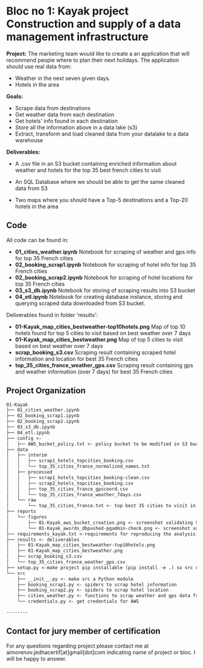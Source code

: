 **Bloc no 1: Kayak project**  
Construction and supply of a data management infrastructure
==============================  

**Project:**  The marketing team would like to create a an application that will recommend people where to plan their next holidays. The application should use real data from:  
* Weather in the next seven given days. 
* Hotels in the area

**Goals:**   

* Scrape data from destinations
* Get weather data from each destination
* Get hotels' info found in each destination
* Store all the information above in a data lake (s3)
* Extract, transform and load cleaned data from your datalake to a data warehouse

**Deliverables:** 

* A .csv file in an S3 bucket containing enriched information about weather and hotels for the top 35 best french cities to visit

* An SQL Database where we should be able to get the same cleaned data from S3

* Two maps where you should have a Top-5 destinations and a Top-20 hotels in the area

Code
------------  
All code can be found in: 
* **01_cities_weather.ipynb** Notebook for scraping of weather and gps info for top 35 French cities  
* **02_booking_scrap1.ipynb** Notebook for scraping of hotel info for top 35 French cities
* **02_booking_scrap2.ipynb** Notebook for scraping of hotel locations for top 35 French cities 
* **03_s3_db.ipynb** Notebook for storing of scraping results into S3 bucket
* **04_etl.ipynb** Notebook for creating database instance, storing and querying scraped data downloaded from S3 bucket. 

Deliverables found in folder 'results':    
* **01-Kayak_map_cities_bestweather-top10hotels.png** Map of top 10 hotels found for top 5 cities to visit based on best weather over 7 days
* **01-Kayak_map_cities_bestweather.png** Map of top 5 cities to visit based on best weather over 7 days
* **scrap_booking_s3.csv** Scraping result containing scraped hotel information and location for best 35  French cities
* **top_35_cities_france_weather_gps.csv** Scraping result containing gps and weather information (over 7 days) for best 35  French cities



Project Organization
------------
```markdown
01-Kayak
├── 01_cities_weather.ipynb   
├── 02_booking_scrap1.ipynb 
├── 02_booking_scrap2.ipynb  
├── 03_s3_db.ipynb 
├── 04_etl.ipynb 
├── config <-
│   ├── AWS_bucket_policy.txt <- policy bucket to be modified in S3 bucket creation
├── data
│   ├── interim
│   │   ├── scrap1_hotels_topcities_booking.csv
│   │   └── top_35_cities_france_normalized_names.txt
│   ├── processed
│   │   ├── scrap1_hotels_topcities_booking-clean.csv
│   │   ├── scrap2_hotels_topcities_booking.csv
│   │   ├── top_35_cities_france_gpscoord.csv
│   │   └── top_35_cities_france_weather_7days.csv
│   └── raw
│       └── top_35_cities_france.txt <- top best 35 cities to visit in France
├── reports
│   └── figures
│       ├── 01-Kayak_aws_bucket_creation.png <- screenshot validating S3 bucket creation
│       └── 01-Kayak_awsrds_dbpushed-pgadmin-check.png <- screenshot validating AWS RDS db instance creation and loading of SQL tables
├── requirements_kayak.txt <-requirements for reproducing the analysis environment
├── results <- deliverables
│   ├── 01-Kayak_map_cities_bestweather-top10hotels.png 
│   ├── 01-Kayak_map_cities_bestweather.png 
│   ├── scrap_booking_s3.csv 
│   └── top_35_cities_france_weather_gps.csv 
├── setup.py <-make project pip installable (pip install -e .) so src can be imported
└── src
    ├── __init__.py <- make src a Python module
    ├── booking_scrap1.py <- spiders to scrap hotel information
    ├── booking_scrap2.py <- spiders to scrap hotel location
    ├── cities_weather.py <- functions to scrap weather and gps data from nominatim and openweather APIs
    └── credentials.py <- get credentials for AWS

--------
```

Contact for jury member of certification
------------  
For any questions regarding  project please contact me at aimorenov.jedhacertif[at]gmail[dot]com indicating name of project or bloc. I will be happy to answer.

